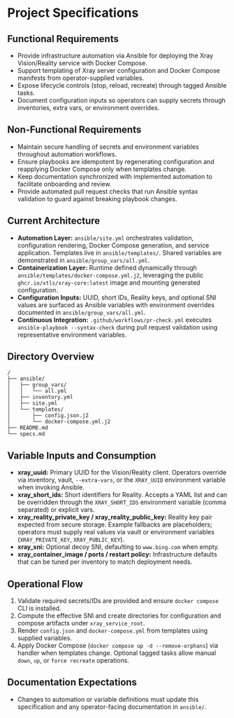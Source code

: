 # Project Specifications

## Functional Requirements
- Provide infrastructure automation via Ansible for deploying the Xray Vision/Reality service with Docker Compose.
- Support templating of Xray server configuration and Docker Compose manifests from operator-supplied variables.
- Expose lifecycle controls (stop, reload, recreate) through tagged Ansible tasks.
- Document configuration inputs so operators can supply secrets through inventories, extra vars, or environment overrides.

## Non-Functional Requirements
- Maintain secure handling of secrets and environment variables throughout automation workflows.
- Ensure playbooks are idempotent by regenerating configuration and reapplying Docker Compose only when templates change.
- Keep documentation synchronized with implemented automation to facilitate onboarding and review.
- Provide automated pull request checks that run Ansible syntax validation to guard against breaking playbook changes.

## Current Architecture
- **Automation Layer:** `ansible/site.yml` orchestrates validation, configuration rendering, Docker Compose generation, and service application. Templates live in `ansible/templates/`. Shared variables are demonstrated in `ansible/group_vars/all.yml`.
- **Containerization Layer:** Runtime defined dynamically through `ansible/templates/docker-compose.yml.j2`, leveraging the public `ghcr.io/xtls/xray-core:latest` image and mounting generated configuration.
- **Configuration Inputs:** UUID, short IDs, Reality keys, and optional SNI values are surfaced as Ansible variables with environment overrides documented in `ansible/group_vars/all.yml`.
- **Continuous Integration:** `.github/workflows/pr-check.yml` executes `ansible-playbook --syntax-check` during pull request validation using representative environment variables.

## Directory Overview
```
/
├── ansible/
│   ├── group_vars/
│   │   └── all.yml
│   ├── inventory.yml
│   ├── site.yml
│   └── templates/
│       ├── config.json.j2
│       └── docker-compose.yml.j2
├── README.md
└── specs.md
```

## Variable Inputs and Consumption
- **xray_uuid:** Primary UUID for the Vision/Reality client. Operators override via inventory, vault, `--extra-vars`, or the `XRAY_UUID` environment variable when invoking Ansible.
- **xray_short_ids:** Short identifiers for Reality. Accepts a YAML list and can be overridden through the `XRAY_SHORT_IDS` environment variable (comma separated) or explicit vars.
- **xray_reality_private_key / xray_reality_public_key:** Reality key pair expected from secure storage. Example fallbacks are placeholders; operators must supply real values via vault or environment variables (`XRAY_PRIVATE_KEY`, `XRAY_PUBLIC_KEY`).
- **xray_sni:** Optional decoy SNI, defaulting to `www.bing.com` when empty.
- **xray_container_image / ports / restart policy:** Infrastructure defaults that can be tuned per inventory to match deployment needs.

## Operational Flow
1. Validate required secrets/IDs are provided and ensure `docker compose` CLI is installed.
2. Compute the effective SNI and create directories for configuration and compose artifacts under `xray_service_root`.
3. Render `config.json` and `docker-compose.yml` from templates using supplied variables.
4. Apply Docker Compose (`docker compose up -d --remove-orphans`) via handler when templates change. Optional tagged tasks allow manual `down`, `up`, or `force recreate` operations.

## Documentation Expectations
- Changes to automation or variable definitions must update this specification and any operator-facing documentation in `ansible/`.
